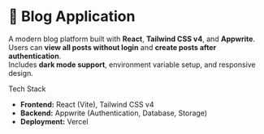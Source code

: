 # 📝 Blog Application

A modern blog platform built with **React**, **Tailwind CSS v4**, and **Appwrite**.  
Users can **view all posts without login** and **create posts after authentication**.  
Includes **dark mode support**, environment variable setup, and responsive design.

Tech Stack
- **Frontend:** React (Vite), Tailwind CSS v4  
- **Backend:** Appwrite (Authentication, Database, Storage)  
- **Deployment:** Vercel